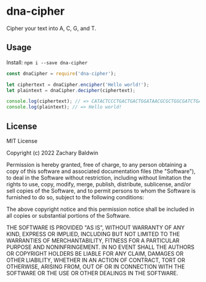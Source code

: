 # dna-cipher
Cipher your text into A, C, G, and T.

## Usage

Install: `npm i --save dna-cipher`

```javascript
const dnaCipher = require('dna-cipher');

let ciphertext = dnaCipher.encipher('Hello world!');
let plaintext = dnaCipher.decipher(ciphertext);

console.log(ciphertext); // => CATACTCCCTGACTGACTGGATAACGCGCTGGCGATCTGACTCAATAC
console.log(plaintext); // => Hello world!
```

## License
MIT License

Copyright (c) 2022 Zachary Baldwin

Permission is hereby granted, free of charge, to any person obtaining a copy
of this software and associated documentation files (the "Software"), to deal
in the Software without restriction, including without limitation the rights
to use, copy, modify, merge, publish, distribute, sublicense, and/or sell
copies of the Software, and to permit persons to whom the Software is
furnished to do so, subject to the following conditions:

The above copyright notice and this permission notice shall be included in all
copies or substantial portions of the Software.

THE SOFTWARE IS PROVIDED "AS IS", WITHOUT WARRANTY OF ANY KIND, EXPRESS OR
IMPLIED, INCLUDING BUT NOT LIMITED TO THE WARRANTIES OF MERCHANTABILITY,
FITNESS FOR A PARTICULAR PURPOSE AND NONINFRINGEMENT. IN NO EVENT SHALL THE
AUTHORS OR COPYRIGHT HOLDERS BE LIABLE FOR ANY CLAIM, DAMAGES OR OTHER
LIABILITY, WHETHER IN AN ACTION OF CONTRACT, TORT OR OTHERWISE, ARISING FROM,
OUT OF OR IN CONNECTION WITH THE SOFTWARE OR THE USE OR OTHER DEALINGS IN THE
SOFTWARE.
